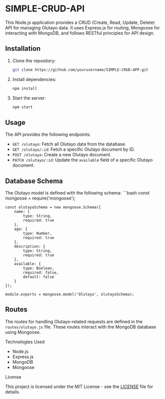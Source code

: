 # SIMPLE-CRUD-API

This Node.js application provides a CRUD (Create, Read, Update, Delete) API for managing Olutayo data. It uses Express.js for routing, Mongoose for interacting with MongoDB, and follows RESTful principles for API design.

## Installation

1. Clone the repository:
   ```bash
   git clone https://github.com/yourusername/SIMPLE-CRUD-APP.git

2. Install dependencies:
    ```bash
    npm install

3. Start the server:
    ```bash
    npm start

## Usage

The API provides the following endpoints:

- `GET /olutayo`: Fetch all Olutayo data from the database.
- `GET /olutayo/:id`: Fetch a specific Olutayo document by ID.
- `POST /olutayo`: Create a new Olutayo document.
- `PATCH /olutayo/:id`: Update the `available` field of a specific Olutayo document.

## Database Schema
The Olutayo model is defined with the following schema:
    ```bash
    const mongoose = require('mongoose');

    const olutayoSchema = new mongoose.Schema({
        name: {
            type: String,
            required: true
        },
        age: {
            type: Number,
            required: true
        },
        description: {
            type: String,
            required: true
        },
        available: {
            type: Boolean,
            required: false,
            default: false
        }
    });

    module.exports = mongoose.model('Olutayo', olutayoSchema);

## Routes

The routes for handling Olutayo-related requests are defined in the `routes/olutayo.js` file. These routes interact with the MongoDB database using Mongoose.

Technologies Used

- Node.js
- Express.js
- MongoDB
- Mongoose

License

This project is licensed under the MIT License - see the [LICENSE](LICENSE) file for details.